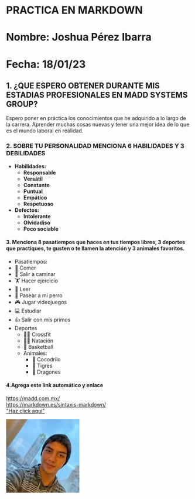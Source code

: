 # **PRACTICA EN MARKDOWN**
# **Nombre: Joshua Pérez Ibarra**
# **Fecha: 18/01/23**

## 1. ¿QUE ESPERO OBTENER DURANTE MIS ESTADIAS PROFESIONALES EN MADD SYSTEMS GROUP?  
Espero poner en práctica los conocimientos que he adquirido a lo largo de la carrera. 
Aprender muchas cosas nuevas y tener una mejor idea de lo que es el mundo laboral en realidad.

### 2. SOBRE TU PERSONALIDAD MENCIONA 6 HABILIDADES Y 3 DEBILIDADES

- **Habilidades:**
  - **Responsable**
  - **Versátil**
  - **Constante**
  - **Puntual**
  - **Empático**
  - **Respetuoso**
- **Defectos:**
  - **Intolerante**
  - **Olvidadiso**
  - **Poco sociable**

#### 3. Menciona 8 pasatiempos que haces en tus tiempos libres, 3 deportes que practiques, te gusten o te llamen la atención y 3 animales favoritos.
- Pasatiempos:
 - 🍕 Comer
 - 🚶 Salir a caminar
 - 🏋️ Hacer ejercicio
 - 📖 Leer
 - 🐶 Pasear a mi perro
 - 🎮 Jugar videojuegos
 - 💻 Estudiar
 - 👍 Salir con mis primos
- Deportes
  - 🏋️‍♂️ Crossfit
  - 🏊‍♂️ Natación
  - 🏀 Basketball
  - Animales:
    - 🐊 Cocodrilo
    - 🐯 Tigres
    - 🐉 Dragones

#### 4.Agrega este link automático y enlace

<https://madd.com.mx/>  
<https://markdown.es/sintaxis-markdown/>  
["Haz click aquí"](https://gpscontrol.com.mx/videovigilancia-movil/)  

![Yo Cx](imagenes/joshua.jpeg "Yo Cx")
